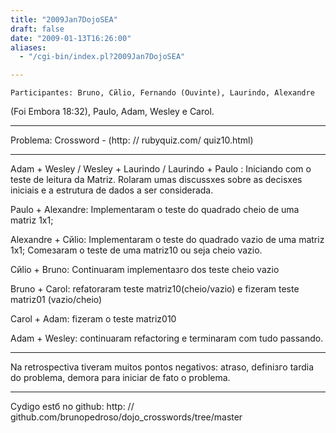 ```yaml
---
title: "2009Jan7DojoSEA"
draft: false
date: "2009-01-13T16:26:00"
aliases:
  - "/cgi-bin/index.pl?2009Jan7DojoSEA"

---
```

    Participantes: Bruno, Cйlio, Fernando (Ouvinte), Laurindo, Alexandre
(Foi Embora 18:32), Paulo, Adam, Wesley e Carol.

------------------------------------------------------------------------

Problema: Crossword - (http: // rubyquiz.com/ quiz10.html)

------------------------------------------------------------------------

Adam + Wesley / Wesley + Laurindo / Laurindo + Paulo : Iniciando com o
teste de leitura da Matriz. Rolaram umas discussхes sobre as decisхes
iniciais e a estrutura de dados a ser considerada.

Paulo + Alexandre: Implementaram o teste do quadrado cheio de uma matriz
1x1;

Alexandre + Cйlio: Implementaram o teste do quadrado vazio de uma matriz
1x1; Comeзaram o teste de uma matriz10 ou seja cheio vazio.

Cйlio + Bruno: Continuaram implementaзгo dos teste cheio vazio

Bruno + Carol: refatoraram teste matriz10(cheio/vazio) e fizeram teste
matriz01 (vazio/cheio)

Carol + Adam: fizeram o teste matriz010

Adam + Wesley: continuaram refactoring e terminaram com tudo passando.

------------------------------------------------------------------------

Na retrospectiva tiveram muitos pontos negativos: atraso, definiзгo
tardia do problema, demora para iniciar de fato o problema.

------------------------------------------------------------------------

Cуdigo estб no github: http: //
github.com/brunopedroso/dojo\_crosswords/tree/master
